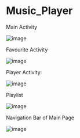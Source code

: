 # Music_Player

Main Activity

![image](https://github.com/LadvaVishal/Music_Player/assets/113240232/3a7263fc-9342-4bae-8497-c6b8887de465)


Favourite Activity

![image](https://github.com/LadvaVishal/Music_Player/assets/113240232/ebbfa9f7-66db-4b26-b25c-e68a8ffbd809)


Player Activity:

![image](https://github.com/LadvaVishal/Music_Player/assets/113240232/a9a9640c-c07b-4d33-9501-5ab7f0b34b09)

Playlist

![image](https://github.com/LadvaVishal/Music_Player/assets/113240232/ef81540a-cffe-49d2-8ee3-0f28b343f5a5)



Navigation Bar of Main Page   


![image](https://github.com/LadvaVishal/Music_Player/assets/113240232/3aa33e54-8d5b-4735-8906-84eac39728e9)
